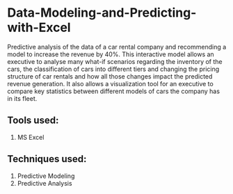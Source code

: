 # Data-Modeling-and-Predicting-with-Excel

Predictive analysis of the data of a car rental company and recommending a model to increase the revenue by 40%.
This interactive model allows an executive to analyse many what-if scenarios regarding the inventory of the cars,
the classification of cars into different tiers and changing the pricing structure of car rentals and how all those
changes impact the predicted revenue generation. 
It also allows a visualization tool for an executive to compare key statistics between different models of cars
the company has in its fleet.

## Tools used:
  1. MS Excel
  
## Techniques used:
  1. Predictive Modeling
  2. Predictive Analysis
